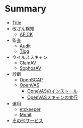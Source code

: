 # Summary

* [Title](README.md)  
* 改ざん検知 
  * [AFICK](afick/index.md)  
* 監査
  * [Audit](audit/index.md)  
  * [Tlog](tlog/index.md)  
* ウイルススキャン  
  * [ClamAV](clamav/index.md)
  * [SophosAV](sophosav/index.md)
* 診断  
  * [OpenSCAP](openscap/index.md)  
  * [OpenVAS](openvas/index.md)  
    * [OpneVASのインストール](openvas/install.md)  
    * [OpenVASスキャンの実行](openvas/scan.md)
* 運用
  * [etckeeper](etckeeper/index.md)  
  * [Monit](monit/index.md)  
* [その他サービス](service/index.md)  
